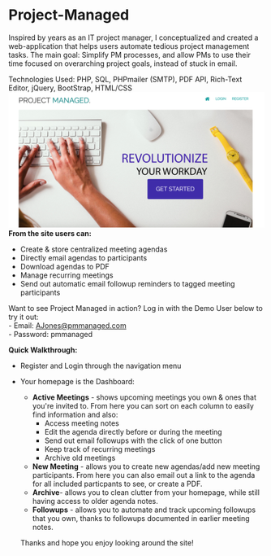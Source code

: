 # Project-Managed

Inspired by years as an IT project manager, I conceptualized and created a web-application that helps users automate tedious project management tasks.
The main goal: Simplify PM processes, and allow PMs to use their time focused on overarching project goals, instead of stuck in email.

Technologies Used: PHP, SQL, PHPmailer (SMTP), PDF API, Rich-Text Editor, jQuery, BootStrap, HTML/CSS
<img src="/assets/images/PMManaged.png" alt="PMManaged.png"><br>
<b>From the site users can:</b>
<ul>
  <li>Create & store centralized meeting agendas</li>
  <li>Directly email agendas to participants</li>
  <li>Download agendas to PDF</li>
  <li>Manage recurring meetings</li>
  <li>Send out automatic email followup reminders to tagged meeting participants</li>
</ul>

Want to see Project Managed in action? Log in with the Demo User below to try it out:<br>
    - Email: AJones@pmmanaged.com<br>
    - Password: pmmanaged<br>

<b>Quick Walkthrough:</b>
- Register and Login through the navigation menu
- Your homepage is the Dashboard:
  <ul>
    <li> <b>Active Meetings</b> - shows upcoming meetings you own & ones that you're invited to. From here you can sort on each column to easily find information and also:
      <ul>
        <li>Access meeting notes</li>
        <li>Edit the agenda directly before or during the meeting</li>
        <li>Send out email followups with the click of one button</li>
        <li>Keep track of recurring meetings</li>
        <li>Archive old meetings</li>
      </ul>
    <li> <b>New Meeting</b> - allows you to create new agendas/add new meeting participants. From here you can also email out a link to the agenda for all included particpants to see, or create a PDF.</li>
    <li> <b>Archive</b>- allows you to clean clutter from your homepage, while still having access to older agenda notes.</li>
    <li> <b>Followups</b> - allows you to automate and track upcoming followups that you own, thanks to followups documented in earlier meeting notes.</li>
  </ul>

  Thanks and hope you enjoy looking around the site!
